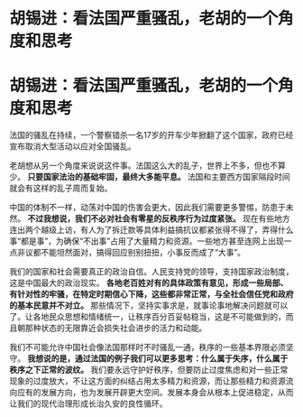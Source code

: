 # 胡锡进：看法国严重骚乱，老胡的一个角度和思考

# 胡锡进：看法国严重骚乱，老胡的一个角度和思考

法国的骚乱在持续，一个警察错杀一名17岁的开车少年掀翻了这个国家，政府已经宣布取消大型活动以应对全国骚乱。

老胡想从另一个角度来说说这件事。法国这么大的乱子，世界上不多，但也不算少。 **只要国家法治的基础牢固，最终大多能平息。**
法国和主要西方国家隔段时间就会有这样的乱子周而复始。

中国的体制不一样，动荡对中国的伤害会更大，因此我们需要更多警惕，防患于未然。 **不过我想说，我们不必对社会有零星的反秩序行为过度紧张。**
现在有些地方连出两个越级上访，有人为了拆迁款等具体利益搞抗议都紧张得不得了，弄得什么事“都是事”，为确保“不出事”占用了大量精力和资源。一些地方甚至连网上出现一点非议都不能坦然面对，搞得回应别别扭扭，小事反而成了“大事”。

我们的国家和社会需要真正的政治自信。人民支持党的领导，支持国家政治制度，这是中国最大的政治现实。
**各地老百姓对有的具体政策有意见，形成一些局部、有针对性的牢骚，在特定时期信心下降，这些都非常正常，与全社会信任党和政府的基本民意并不对立。**
那些情况下，坚持实事求是，就事论事地解决问题就可以了。让各地民众思想和情绪统一，让秩序百分百妥帖稳当，这是不可能做到的，而且朝那种状态的无限靠近会损失社会进步的活力和动能。

我们不可能允许中国社会像法国那样时不时骚乱一通，秩序的一些基本界限必须坚守。
**我想说的是，通过法国的例子我们可以更多思考：什么属于失序，什么属于秩序之下正常的波纹。**
我们要永远守护好秩序，但要防止过度焦虑和对一些正常现象的过度放大，不让这方面的纠结占用太多精力和资源，而让那些精力和资源流向应有的发展方向，也为发展开辟更大空间。发展本身会从根本上促进稳定，从而让我们的现代治理形成长治久安的良性循环。


